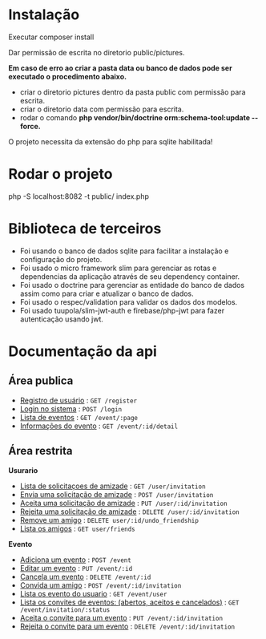 # Instalação
Executar composer install

Dar permissão de escrita no diretorio public/pictures.

**Em caso de erro ao criar a pasta data ou banco de dados pode ser executado o procedimento abaixo.**

- criar o diretorio pictures dentro da pasta public com permissão para escrita.
- criar o diretorio data com permissão para escrita.
- rodar o comando **php vendor/bin/doctrine orm:schema-tool:update --force.**

O projeto necessita da extensão do php para sqlite habilitada!

# Rodar o projeto
php -S localhost:8082 -t public/ index.php

# Biblioteca de terceiros
- Foi usando o banco de dados sqlite para facilitar a instalação e configuração do projeto.
- Foi usado o micro framework slim para gerenciar as rotas e dependencias da aplicação através de seu dependency container.
- Foi usado o doctrine para gerenciar as entidade do banco de dados assim como para criar e atualizar o banco de dados.
- Foi usado o respec/validation para validar os dados dos modelos.
- Foi usado tuupola/slim-jwt-auth e firebase/php-jwt para fazer autenticação usando jwt.

# Documentação da api

## Área publica
* [Registro de usuário](doc/login/register.md) : `GET /register`
* [Login no sistema](doc/login/login.md) : `POST /login`
* [Lista de eventos](doc/event/event_get.md) : `GET /event/:page`
* [Informações do evento](doc/event/event_detail.md) : `GET /event/:id/detail`

## Área restrita
**Usurario**
* [Lista de solicitaçoes de amizade](doc/user/user_invitation_get.md) : `GET /user/invitation`
* [Envia uma solicitação de amizade](doc/user/user_invitation_post.md) : `POST /user/invitation`
* [Aceita uma solicitação de amizade](doc/user/user_invitation_put.md) : `PUT /user/:id/invitation`
* [Rejeita uma solicitação de amizade](doc/user/user_invitation_delete.md) : `DELETE /user/:id/invitation`
* [Remove um amigo](doc/user/friends_undo.md) : `DELETE user/:id/undo_friendship`
* [Lista os amigos](doc/user/friends.md) : `GET user/friends`

**Evento**
* [Adiciona um evento](doc/event/event_post.md) : `POST /event`
* [Editar um evento](doc/event/event_put.md) : `PUT /event/:id`
* [Cancela um evento](doc/event/event_delete.md) : `DELETE /event/:id`
* [Convida um amigo](doc/event/event_invitation_post.md) : `POST /event/:id/invitation`
* [Lista os evento do usuario](doc/event/event_user.md) : `GET /event/user`
* [Lista os convites de eventos: (abertos, aceitos e cancelados)](doc/event/event_invitation_get.md) : `GET /event/invitation/:status`
* [Aceita o convite para um evento](doc/event/event_invitation_put.md) : `PUT /event/:id/invitation`
* [Rejeita o convite para um evento](doc/event/event_invitation_delete.md) : `DELETE /event/:id/invitation`

